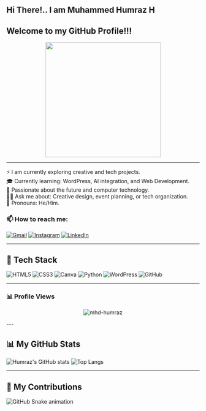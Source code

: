 ## Hi There!.. I am Muhammed Humraz H  
## Welcome to my GitHub Profile!!!


<p align="center">
  <img src="https://i.imgur.com/8Km9tLL.gif" width="300"/>
</p>

----
⚡ I am currently exploring creative and tech projects.  
🎓 Currently learning: WordPress, AI integration, and Web Development.  
🧠 Passionate about the future and computer technology.  
🧑‍💻 Ask me about: Creative design, event planning, or tech organization.  
🧭 Pronouns: He/Him.  

### 📫 How to reach me:
[![Gmail](https://img.shields.io/badge/Gmail-D14836?style=for-the-badge&logo=gmail&logoColor=white)](mailto:muhammadhamraz201@gmail.com)
[![Instagram](https://img.shields.io/badge/Instagram-%23E4405F.svg?style=for-the-badge&logo=Instagram&logoColor=white)](https://www.instagram.com/muhammed_humraz_11?igsh=aG00YW05YTFmajE4)
[![LinkedIn](https://img.shields.io/badge/LinkedIn-%230077B5.svg?style=for-the-badge&logo=linkedin&logoColor=white)](https://www.linkedin.com/in/mhd-humraz-283a5435b)

---

## 🧰 Tech Stack
![HTML5](https://img.shields.io/badge/html5-%23E34F26.svg?style=for-the-badge&logo=html5&logoColor=white)
![CSS3](https://img.shields.io/badge/css3-%231572B6.svg?style=for-the-badge&logo=css3&logoColor=white)
![Canva](https://img.shields.io/badge/Canva-%2300C4CC.svg?style=for-the-badge&logo=Canva&logoColor=white)
![Python](https://img.shields.io/badge/Python-3670A0?style=for-the-badge&logo=python&logoColor=ffdd54)
![WordPress](https://img.shields.io/badge/WordPress-21759B?style=for-the-badge&logo=wordpress&logoColor=white)
![GitHub](https://img.shields.io/badge/github-%23121011.svg?style=for-the-badge&logo=github&logoColor=white)


-----
  
### 📊 Profile Views

<p align="center">
  <img src="https://komarev.com/ghpvc/?username=mhd-humraz&label=Profile%20views&color=0e75b6&style=flat" alt="mhd-humraz" />
</p>
---

## 📊 My GitHub Stats
![Humraz's GitHub stats](https://github-readme-stats.vercel.app/api?username=mhd-humraz&show_icons=true&theme=tokyonight)
![Top Langs](https://github-readme-stats.vercel.app/api/top-langs/?username=mhd-humraz&layout=compact&theme=tokyonight)

---

## 🐍 My Contributions
![GitHub Snake animation](https://github.com/mhd-humraz/mhd-humraz/blob/output/github-contribution-grid-snake.svg)
<!---
mhd-humraz/mhd-humraz is a ✨ special ✨ repository because its `README.md` (this file) appears on your GitHub profile.
You can click the Preview link to take a look at your changes.
--->
